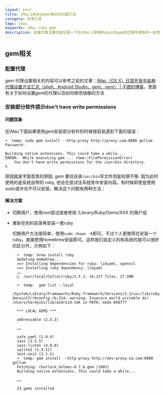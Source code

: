 ```yaml
---
layout: post
title: iMac上RubyGems相关的问题汇总
category: 开发工具
tags: tags
keywords: iMac ruby gem
description: 这篇文章主要总结记录一下在iMac上使用Ruby以及gem的过程中遇到的一些常见问题，免得以后每次去谷歌。
---
```


## gem相关

### 配置代理

gem 代理设置相关的内容可以参考之前的文章：[iMac（OS X）日常开发中各种代理设置方法汇总（shell、Android Studio、gem、npm） | 子勰的博客](http://blog.bihe0832.com/proxy.html)，里面有关于如何设置gem的代理以及如何修改镜像的方法

### 安装部分软件提示don't have write permissions

#### 问题现象

在iMac下面如果使用gem安装部分软件的时候很容易遇到下面的错误：
	
	
	➜  temp: sudo gem install --http-proxy http://proxy.com:8080 gollum
	Password:
	
	Building native extensions. This could take a while...
	ERROR:  While executing gem ... (Gem::FilePermissionError)
	    You don't have write permissions for the /usr/bin directory.
	%	
	
原因就是字面意思的原因, gem 要往目录`/usr/bin`写文件但是权限不够. 因为此时使用的是系统自带的 ruby, 他会在尝试往系统库中安装内容。有时候即使是使用sudo或许也不可以安装。解决这个问题有两种方法：

#### 解决方案

- 切换用户，使用root尝试或者修改 /Library/Ruby/Gems/XXX 的用户组

- 重新在别的目录再安装一套ruby

	切换用户方法很简单，使用`sudo chown -R`即可。不过个人更推荐在安装一个ruby。直接使用homebrew安装即可。这样我们自定义的和系统的就可以很好的区分开。示例如下：
	
		➜  temp: brew install ruby
		Updating Homebrew...
		==> Installing dependencies for ruby: libyaml, openssl
		==> Installing ruby dependency: libyaml
		……
		🍺  /usr/local/Cellar/ruby/2.5.1: 16,227 files, 27.5MB
		
		➜  temp:  gem list --local
		/System/Library/Frameworks/Ruby.framework/Versions/2.3/usr/lib/ruby/2.3.0/universal-darwin17/rbconfig.rb:214: warning: Insecure world writable dir /Users/hardyshi/lib/android-sdk in PATH, mode 040777
		
		*** LOCAL GEMS ***
		
		addressable (2.5.2)
		
		……
		
		safe_yaml (1.0.4)
		sass (3.5.5)
		sass-listen (4.0.0)
		sqlite3 (1.3.11)
		test-unit (3.1.5)
		➜  temp: gem install --http-proxy http://dev-proxy.oa.com:8080 gollum
		Fetching: charlock_holmes-0.7.6.gem (100%)
		Building native extensions. This could take a while...
		
		……
		
		23 gems installed



